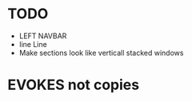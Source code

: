 # TODO
* LEFT NAVBAR
* line Line
* Make sections look like verticall stacked windows
# EVOKES not copies